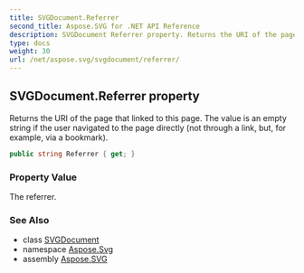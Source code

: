 ```yaml
---
title: SVGDocument.Referrer
second_title: Aspose.SVG for .NET API Reference
description: SVGDocument Referrer property. Returns the URI of the page that linked to this page. The value is an empty string if the user navigated to the page directly not through a link but for example via a bookmark
type: docs
weight: 30
url: /net/aspose.svg/svgdocument/referrer/
---
```

## SVGDocument.Referrer property

Returns the URI of the page that linked to this page. The value is an empty string if the user navigated to the page directly (not through a link, but, for example, via a bookmark).

```csharp
public string Referrer { get; }
```

### Property Value

The referrer.

### See Also

* class [SVGDocument](../)
* namespace [Aspose.Svg](../../../aspose.svg/)
* assembly [Aspose.SVG](../../../)
